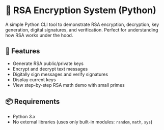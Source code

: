 # 🔐 RSA Encryption System (Python)

A simple Python CLI tool to demonstrate RSA encryption, decryption, key generation, digital signatures, and verification. Perfect for understanding how RSA works under the hood.

## 🚀 Features

- Generate RSA public/private keys
- Encrypt and decrypt text messages
- Digitally sign messages and verify signatures
- Display current keys
- View step-by-step RSA math demo with small primes

## 📦 Requirements

- Python 3.x  
- No external libraries (uses only built-in modules: `random`, `math`, `sys`)



